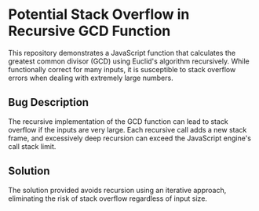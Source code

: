# Potential Stack Overflow in Recursive GCD Function

This repository demonstrates a JavaScript function that calculates the greatest common divisor (GCD) using Euclid's algorithm recursively. While functionally correct for many inputs, it is susceptible to stack overflow errors when dealing with extremely large numbers.

## Bug Description

The recursive implementation of the GCD function can lead to stack overflow if the inputs are very large.  Each recursive call adds a new stack frame, and excessively deep recursion can exceed the JavaScript engine's call stack limit.

## Solution

The solution provided avoids recursion using an iterative approach, eliminating the risk of stack overflow regardless of input size.